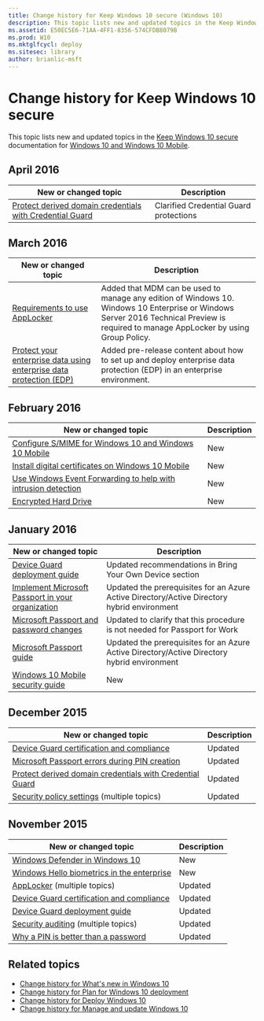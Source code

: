 ```yaml
---
title: Change history for Keep Windows 10 secure (Windows 10)
description: This topic lists new and updated topics in the Keep Windows 10 secure documentation for Windows 10 and Windows 10 Mobile.
ms.assetid: E50EC5E6-71AA-4FF1-8356-574CFDB8079B
ms.prod: W10
ms.mktglfcycl: deploy
ms.sitesec: library
author: brianlic-msft
---
```


# Change history for Keep Windows 10 secure
This topic lists new and updated topics in the [Keep Windows 10 secure](index.md) documentation for [Windows 10 and Windows 10 Mobile](../index.md).

## April 2016

|New or changed topic | Description |
|----------------------|-------------|
|[Protect derived domain credentials with Credential Guard](credential-guard.md) |Clarified Credential Guard protections |

## March 2016

|New or changed topic | Description |
|----------------------|-------------|
|[Requirements to use AppLocker](requirements-to-use-applocker.md) |Added that MDM can be used to manage any edition of Windows 10. Windows 10 Enterprise or Windows Server 2016 Technical Preview is required to manage AppLocker by using Group Policy.|
|[Protect your enterprise data using enterprise data protection (EDP)](protect-enterprise-data-using-edp.md) |Added pre-release content about how to set up and deploy enterprise data protection (EDP) in an enterprise environment.|

## February 2016

| New or changed topic | Description |
|----------------------|-------------|
|[Configure S/MIME for Windows 10 and Windows 10 Mobile](configure-s-mime.md) |New |
|[Install digital certificates on Windows 10 Mobile](installing-digital-certificates-on-windows-10-mobile.md) |New |
|[Use Windows Event Forwarding to help with intrusion detection](use-windows-event-forwarding-to-assist-in-instrusion-detection.md) |New |
|[Encrypted Hard Drive](encrypted-hard-drive.md) |New |

## January 2016

|New or changed topic |Description |
|---------------------|------------|
|[Device Guard deployment guide](device-guard-deployment-guide.md) |Updated recommendations in Bring Your Own Device section |
|[Implement Microsoft Passport in your organization](implement-microsoft-passport-in-your-organization.md) |Updated the prerequisites for an Azure Active Directory/Active Directory hybrid environment |
|[Microsoft Passport and password changes](microsoft-passport-and-password-changes.md) |Updated to clarify that this procedure is not needed for Passport for Work |
|[Microsoft Passport guide](microsoft-passport-guide.md) |Updated the prerequisites for an Azure Active Directory/Active Directory hybrid environment |
|[Windows 10 Mobile security guide](windows-10-mobile-security-guide.md) |New |

## December 2015

|New or changed topic |Description |
|---------------------|------------|
|[Device Guard certification and compliance](device-guard-certification-and-compliance.md) |Updated |
|[Microsoft Passport errors during PIN creation](microsoft-passport-errors-during-pin-creation.md) |Updated |
|[Protect derived domain credentials with Credential Guard](credential-guard.md) |Updated |
|[Security policy settings](security-policy-settings.md) (multiple topics) |Updated |

## November 2015

|New or changed topic |Description |
|---------------------|-------------|
|[Windows Defender in Windows 10](windows-defender-in-windows-10.md) |New |
|[Windows Hello biometrics in the enterprise](windows-hello-in-enterprise.md)|New |
|[AppLocker](applocker-overview.md) (multiple topics) |Updated |
|[Device Guard certification and compliance](device-guard-certification-and-compliance.md) |Updated |
|[Device Guard deployment guide](device-guard-deployment-guide.md) |Updated |
|[Security auditing](security-auditing-overview.md) (multiple topics) |Updated |
|[Why a PIN is better than a password](why-a-pin-is-better-than-a-password.md) |Updated |

## Related topics
- [Change history for What's new in Windows 10](../whats-new/change-history-for-what-s-new-in-windows-10.md)
- [Change history for Plan for Windows 10 deployment](../plan/change-history-for-plan-for-windows-10-deployment.md)
- [Change history for Deploy Windows 10](../deploy/change-history-for-deploy-windows-10.md)
- [Change history for Manage and update Windows 10](../manage/change-history-for-manage-and-update-windows-10.md)